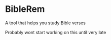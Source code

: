 # BibleRem
A tool that helps you study Bible verses

Probably wont start working on this until very late
